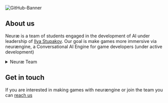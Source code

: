 ![GitHub-Banner](https://user-images.githubusercontent.com/56041257/196036026-ed04d07f-5263-4804-9529-a0601fedaec5.png)

## About us

Neuræ is a team of students engaged in the development of AI under leadership of [Ilya Stupakov](https://ciu.nstu.ru/kaf/persons/48261/).
Our goal is make games more immersive via neurængine, a Conversational AI Engine for game developers (under active development)

<details><summary>Neuræ Team</summary>

- [Vladimir Burlakov](https://github.com/boorlakov)
- [Mikhail Ishutin](https://github.com/MichaelOnly)
- [Alexander Pytanin](https://github.com/Pyatanin)
- [Kirill Korzhov](https://github.com/KirillKorzhov)
- [Nikita Arapov](https://github.com/xybyn)

</details>

## Get in touch

If you are interested in making games with neurængine or join the team you can [reach us](https://t.me/boorlakov)
